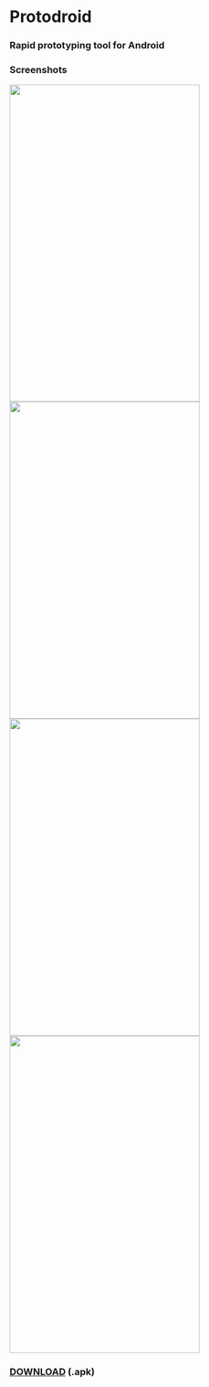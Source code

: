# Protodroid

### Rapid prototyping tool for Android

### Screenshots
<img src="https://imgur.com/Hc2ljQO.png" width="333" height="556"/> <img src="https://imgur.com/ObZb8jr.png" width="333" height="556"/> <img src="https://imgur.com/Vf5YZUu.png" width="333" height="556"/> <img src="https://imgur.com/doUr2tu.png" width="333" height="556"/>

### <a href="https://github.com/perezjquim/protodroid/raw/master/Protodroid.apk" >DOWNLOAD</a> (.apk)